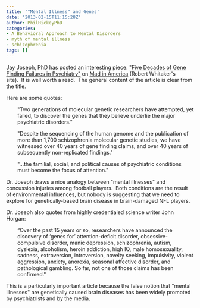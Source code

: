 ```yaml
---
title: '"Mental Illness" and Genes'
date: '2013-02-15T11:15:28Z'
author: PhilHickeyPhD
categories:
- A Behavioral Approach to Mental Disorders
- myth of mental illness
- schizophrenia
tags: []
---
```


Jay Joseph, PhD has posted an interesting piece: <a href="http://www.madinamerica.com/2013/02/five-decades-of-gene-finding-failures-in-psychiatry/">"Five Decades of Gene Finding Failures in Psychiatry"</a> on <a href="http://www.madinamerica.com/">Mad in America</a> (Robert Whitaker's site).  It is well worth a read.  The general content of the article is clear from the title.

Here are some quotes:
<p style="padding-left: 30px;">"Two generations of molecular genetic researchers have attempted, yet failed, to discover the genes that they believe underlie the major psychiatric disorders."</p>
<p style="padding-left: 30px;">"Despite the sequencing of the human genome and the publication of more than 1,700 schizophrenia molecular genetic studies, we have witnessed over 40 years of gene finding claims, and over 40 years of subsequently non-replicated findings."</p>
<p style="padding-left: 30px;">"…the familial, social, and political causes of psychiatric conditions must become the focus of attention."</p>
Dr. Joseph draws a nice analogy between "mental illnesses" and concussion injuries among football players.  Both conditions are the result of environmental influences, but nobody is suggesting that we need to explore for genetically-based brain disease in brain-damaged NFL players.

Dr. Joseph also quotes from highly credentialed science writer John Horgan:
<p style="padding-left: 30px;">“Over the past 15 years or so, researchers have announced the discovery of ‘genes for’ attention-deficit disorder, obsessive-compulsive disorder, manic depression, schizophrenia, autism, dyslexia, alcoholism, heroin addiction, high IQ, male homosexuality, sadness, extroversion, introversion, novelty seeking, impulsivity, violent aggression, anxiety, anorexia, seasonal affective disorder, and pathological gambling. So far, not one of those claims has been confirmed."</p>
This is a particularly important article because the false notion that "mental illnesses" are genetically caused brain diseases has been widely promoted by psychiatrists and by the media.